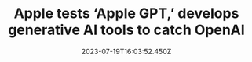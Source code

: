 ---
external: true
url: https://www.bloomberg.com/news/articles/2023-07-19/apple-preps-ajax-generative-ai-apple-gpt-to-rival-openai-and-google
title: Apple tests ‘Apple GPT,’ develops generative AI tools to catch OpenAI
description: Apple Inc. is quietly working on artificial intelligence tools that could challenge those of OpenAI Inc., Alphabet Inc.’s Google and others, but the company has yet to devise a clear strategy for releasing the technology to consumers.
date: 2023-07-19T16:03:52.450Z
icon: https://www.google.com/s2/favicons?domain=bloomberg.com&sz=32
source: Bloomberg
---